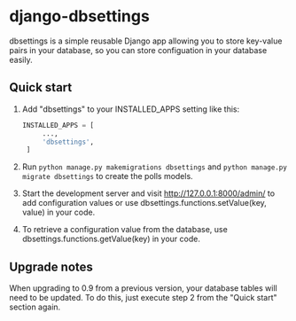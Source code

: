 # django-dbsettings

dbsettings is a simple reusable Django app allowing you to store key-value
pairs in your database, so you can store configuation in your database easily.

## Quick start

1. Add "dbsettings" to your INSTALLED_APPS setting like this:

   ```python
   INSTALLED_APPS = [
        ...,
        'dbsettings',
    ]
    ```

2. Run ``python manage.py makemigrations dbsettings`` and 
   ``python manage.py migrate dbsettings`` to create the polls models.

3. Start the development server and visit http://127.0.0.1:8000/admin/
   to add configuration values or use dbsettings.functions.setValue(key, value)
   in your code.

4. To retrieve a configuration value from the database, use
   dbsettings.functions.getValue(key) in your code.

## Upgrade notes

When upgrading to 0.9 from a previous version, your database tables will need
to be updated. To do this, just execute step 2 from the "Quick start" section
again.